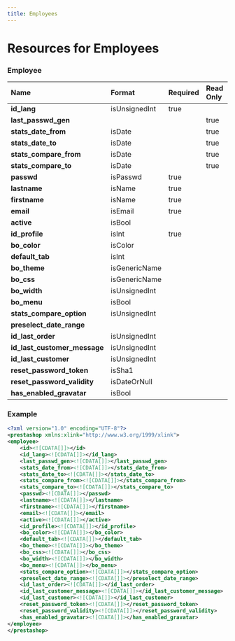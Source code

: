 ```yaml
---
title: Employees
---
```


# Resources for Employees

### Employee

|             Name             |    Format     | Required | Read Only | Max size | Not filterable | Description |
| :--------------------------- | :------------ | :------- | :-------- | :------- | :------------- | :---------- |
| **id_lang**                  | isUnsignedInt | true     |           |          |                |             |
| **last_passwd_gen**          |               |          | true      |          |                |             |
| **stats_date_from**          | isDate        |          | true      |          |                |             |
| **stats_date_to**            | isDate        |          | true      |          |                |             |
| **stats_compare_from**       | isDate        |          | true      |          |                |             |
| **stats_compare_to**         | isDate        |          | true      |          |                |             |
| **passwd**                   | isPasswd      | true     |           | 255      |                |             |
| **lastname**                 | isName        | true     |           | 255      |                |             |
| **firstname**                | isName        | true     |           | 255      |                |             |
| **email**                    | isEmail       | true     |           | 255      |                |             |
| **active**                   | isBool        |          |           |          |                |             |
| **id_profile**               | isInt         | true     |           |          |                |             |
| **bo_color**                 | isColor       |          |           | 32       |                |             |
| **default_tab**              | isInt         |          |           |          |                |             |
| **bo_theme**                 | isGenericName |          |           | 32       |                |             |
| **bo_css**                   | isGenericName |          |           | 64       |                |             |
| **bo_width**                 | isUnsignedInt |          |           |          |                |             |
| **bo_menu**                  | isBool        |          |           |          |                |             |
| **stats_compare_option**     | isUnsignedInt |          |           |          |                |             |
| **preselect_date_range**     |               |          |           | 32       |                |             |
| **id_last_order**            | isUnsignedInt |          |           |          |                |             |
| **id_last_customer_message** | isUnsignedInt |          |           |          |                |             |
| **id_last_customer**         | isUnsignedInt |          |           |          |                |             |
| **reset_password_token**     | isSha1        |          |           | 40       |                |             |
| **reset_password_validity**  | isDateOrNull  |          |           |          |                |             |
| **has_enabled_gravatar**     | isBool        |          |           |          |                |             |


### Example

```xml
<?xml version="1.0" encoding="UTF-8"?>
<prestashop xmlns:xlink="http://www.w3.org/1999/xlink">
<employee>
	<id><![CDATA[]]></id>
	<id_lang><![CDATA[]]></id_lang>
	<last_passwd_gen><![CDATA[]]></last_passwd_gen>
	<stats_date_from><![CDATA[]]></stats_date_from>
	<stats_date_to><![CDATA[]]></stats_date_to>
	<stats_compare_from><![CDATA[]]></stats_compare_from>
	<stats_compare_to><![CDATA[]]></stats_compare_to>
	<passwd><![CDATA[]]></passwd>
	<lastname><![CDATA[]]></lastname>
	<firstname><![CDATA[]]></firstname>
	<email><![CDATA[]]></email>
	<active><![CDATA[]]></active>
	<id_profile><![CDATA[]]></id_profile>
	<bo_color><![CDATA[]]></bo_color>
	<default_tab><![CDATA[]]></default_tab>
	<bo_theme><![CDATA[]]></bo_theme>
	<bo_css><![CDATA[]]></bo_css>
	<bo_width><![CDATA[]]></bo_width>
	<bo_menu><![CDATA[]]></bo_menu>
	<stats_compare_option><![CDATA[]]></stats_compare_option>
	<preselect_date_range><![CDATA[]]></preselect_date_range>
	<id_last_order><![CDATA[]]></id_last_order>
	<id_last_customer_message><![CDATA[]]></id_last_customer_message>
	<id_last_customer><![CDATA[]]></id_last_customer>
	<reset_password_token><![CDATA[]]></reset_password_token>
	<reset_password_validity><![CDATA[]]></reset_password_validity>
	<has_enabled_gravatar><![CDATA[]]></has_enabled_gravatar>
</employee>
</prestashop>
```

